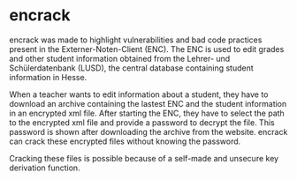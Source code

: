 # encrack
encrack was made to highlight vulnerabilities and bad code practices present in the Externer-Noten-Client (ENC). The ENC is used to edit grades and other student information obtained from the Lehrer- und Schülerdatenbank (LUSD), the central database containing student information in Hesse.

When a teacher wants to edit information about a student, they have to download an archive containing the lastest ENC and the student information in an encrypted xml file. After starting the ENC, they have to select the path to the encrypted xml file and provide a password to decrypt the file. This password is shown after downloading the archive from the website. encrack can crack these encrypted files without knowing the password.

Cracking these files is possible because of a self-made and unsecure key derivation function. 

